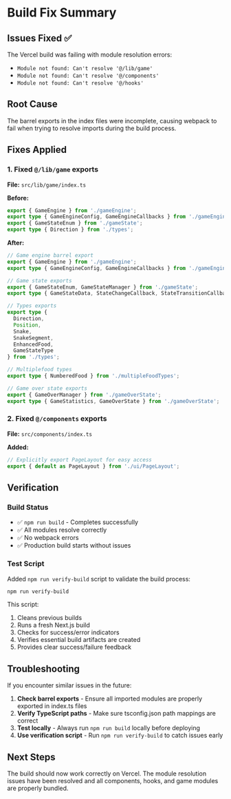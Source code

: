 # Build Fix Summary

## Issues Fixed ✅

The Vercel build was failing with module resolution errors:
- `Module not found: Can't resolve '@/lib/game'`
- `Module not found: Can't resolve '@/components'`  
- `Module not found: Can't resolve '@/hooks'`

## Root Cause
The barrel exports in the index files were incomplete, causing webpack to fail when trying to resolve imports during the build process.

## Fixes Applied

### 1. Fixed `@/lib/game` exports
**File:** `src/lib/game/index.ts`

**Before:**
```typescript
export { GameEngine } from './gameEngine';
export type { GameEngineConfig, GameEngineCallbacks } from './gameEngine';
export { GameStateEnum } from './gameState';
export type { Direction } from './types';
```

**After:**
```typescript
// Game engine barrel export
export { GameEngine } from './gameEngine';
export type { GameEngineConfig, GameEngineCallbacks } from './gameEngine';

// Game state exports
export { GameStateEnum, GameStateManager } from './gameState';
export type { GameStateData, StateChangeCallback, StateTransitionCallback } from './gameState';

// Types exports
export type { 
  Direction, 
  Position, 
  Snake, 
  SnakeSegment, 
  EnhancedFood, 
  GameStateType 
} from './types';

// Multiplefood types
export type { NumberedFood } from './multipleFoodTypes';

// Game over state exports
export { GameOverManager } from './gameOverState';
export type { GameStatistics, GameOverState } from './gameOverState';
```

### 2. Fixed `@/components` exports
**File:** `src/components/index.ts`

**Added:**
```typescript
// Explicitly export PageLayout for easy access
export { default as PageLayout } from './ui/PageLayout';
```

## Verification

### Build Status
- ✅ `npm run build` - Completes successfully
- ✅ All modules resolve correctly
- ✅ No webpack errors
- ✅ Production build starts without issues

### Test Script
Added `npm run verify-build` script to validate the build process:

```bash
npm run verify-build
```

This script:
1. Cleans previous builds
2. Runs a fresh Next.js build
3. Checks for success/error indicators
4. Verifies essential build artifacts are created
5. Provides clear success/failure feedback

## Troubleshooting

If you encounter similar issues in the future:

1. **Check barrel exports** - Ensure all imported modules are properly exported in index.ts files
2. **Verify TypeScript paths** - Make sure tsconfig.json path mappings are correct
3. **Test locally** - Always run `npm run build` locally before deploying
4. **Use verification script** - Run `npm run verify-build` to catch issues early

## Next Steps

The build should now work correctly on Vercel. The module resolution issues have been resolved and all components, hooks, and game modules are properly bundled.